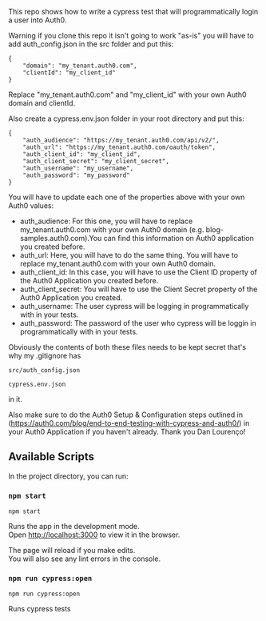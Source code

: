 This repo shows how to write a cypress test that will programmatically login a user into Auth0.

Warning if you clone this repo it isn't going to work "as-is" you will have to add auth_config.json in the src folder and put this:

    {
        "domain": "my_tenant.auth0.com",
        "clientId": "my_client_id"
    }


Replace "my_tenant.auth0.com" and "my_client_id" with your own Auth0 domain and clientId.

Also create a cypress.env.json folder in your root directory and put this:

    {
        "auth_audience": "https://my_tenant.auth0.com/api/v2/",
        "auth_url": "https://my_tenant.auth0.com/oauth/token",
        "auth_client_id": "my_client_id",
        "auth_client_secret": "my_client_secret",
        "auth_username": "my_username",
        "auth_password": "my_password"
    }

You will have to update each one of the properties above with your own Auth0 values:

* auth_audience: For this one, you will have to replace my_tenant.auth0.com with your own Auth0 domain (e.g. blog-samples.auth0.com).You can find this information on Auth0 application you created before.
* auth_url: Here, you will have to do the same thing. You will have to replace my_tenant.auth0.com with your own Auth0 domain.
* auth_client_id: In this case, you will have to use the Client ID property of the Auth0 Application you created before.
* auth_client_secret: You will have to use the Client Secret property of the Auth0 Application you created.
* auth_username: The user cypress will be logging in programmatically with in your tests.
* auth_password: The password of the user who cypress will be loggin in programmatically with in your tests.

 Obviously the contents of both these files needs to be kept secret that's why my .gitignore has

    src/auth_config.json
    
    cypress.env.json

in it.

Also make sure to do the Auth0 Setup & Configuration steps outlined in (https://auth0.com/blog/end-to-end-testing-with-cypress-and-auth0/) in your Auth0 Application if you haven't already. Thank you Dan Lourenço!

## Available Scripts

In the project directory, you can run:

### `npm start`

    npm start

Runs the app in the development mode.<br />
Open [http://localhost:3000](http://localhost:3000) to view it in the browser.

The page will reload if you make edits.<br />
You will also see any lint errors in the console.

### `npm run cypress:open`

    npm run cypress:open

Runs cypress tests


